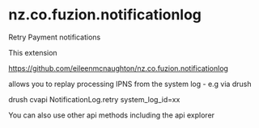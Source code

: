 # nz.co.fuzion.notificationlog
Retry Payment notifications

This extension

https://github.com/eileenmcnaughton/nz.co.fuzion.notificationlog

allows you to replay processing IPNS from the system log - e.g via drush

drush cvapi NotificationLog.retry system_log_id=xx

You can also use other api methods including the api explorer
